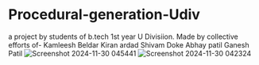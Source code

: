 # Procedural-generation-Udiv
a project by students of b.tech 1st year U Divisiion. Made by collective efforts of-
Kamleesh Beldar
Kiran ardad
Shivam Doke
Abhay patil
Ganesh Patil
![Screenshot 2024-11-30 045441](https://github.com/user-attachments/assets/45c3e8a9-f3f0-43c1-8669-f333ca906453)
![Screenshot 2024-11-30 042324](https://github.com/user-attachments/assets/56911561-9989-42bf-a227-c6bb857be949)
